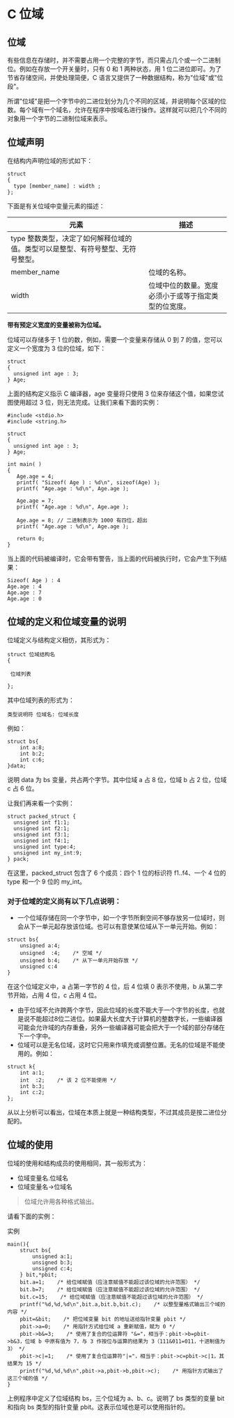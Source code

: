 # C 位域
## 位域
有些信息在存储时，并不需要占用一个完整的字节，而只需占几个或一个二进制位。例如在存放一个开关量时，只有 0 和 1 两种状态，用 1 位二进位即可。为了节省存储空间，并使处理简便，C 语言又提供了一种数据结构，称为"位域"或"位段"。

所谓"位域"是把一个字节中的二进位划分为几个不同的区域，并说明每个区域的位数。每个域有一个域名，允许在程序中按域名进行操作。这样就可以把几个不同的对象用一个字节的二进制位域来表示。

## 位域声明
在结构内声明位域的形式如下：
```
struct
{
  type [member_name] : width ;
};
```
下面是有关位域中变量元素的描述：

|元素|	描述|
|------|------|
|type	整数类型，决定了如何解释位域的值。类型可以是整型、有符号整型、无符号整型。
|member_name|	位域的名称。
|width|	位域中位的数量。宽度必须小于或等于指定类型的位宽度。

**带有预定义宽度的变量被称为位域。**

位域可以存储多于 1 位的数，例如，需要一个变量来存储从 0 到 7 的值，您可以定义一个宽度为 3 位的位域，如下：
```
struct
{
  unsigned int age : 3;
} Age;
```
上面的结构定义指示 C 编译器，age 变量将只使用 3 位来存储这个值，如果您试图使用超过 3 位，则无法完成。让我们来看下面的实例：

```
#include <stdio.h>
#include <string.h>
 
struct
{
  unsigned int age : 3;
} Age;
 
int main( )
{
   Age.age = 4;
   printf( "Sizeof( Age ) : %d\n", sizeof(Age) );
   printf( "Age.age : %d\n", Age.age );
 
   Age.age = 7;
   printf( "Age.age : %d\n", Age.age );
 
   Age.age = 8; // 二进制表示为 1000 有四位，超出
   printf( "Age.age : %d\n", Age.age );
 
   return 0;
}
```
当上面的代码被编译时，它会带有警告，当上面的代码被执行时，它会产生下列结果：
```
Sizeof( Age ) : 4
Age.age : 4
Age.age : 7
Age.age : 0
```
## 位域的定义和位域变量的说明
位域定义与结构定义相仿，其形式为：
```
struct 位域结构名 
{

 位域列表

};
```
其中位域列表的形式为：
```
类型说明符 位域名: 位域长度 
```
例如：
```
struct bs{
    int a:8;
    int b:2;
    int c:6;
}data;
```
说明 data 为 bs 变量，共占两个字节。其中位域 a 占 8 位，位域 b 占 2 位，位域 c 占 6 位。

让我们再来看一个实例：
```
struct packed_struct {
  unsigned int f1:1;
  unsigned int f2:1;
  unsigned int f3:1;
  unsigned int f4:1;
  unsigned int type:4;
  unsigned int my_int:9;
} pack;
```
在这里，packed_struct 包含了 6 个成员：四个 1 位的标识符 f1..f4、一个 4 位的 type 和一个 9 位的 my_int。

### 对于位域的定义尚有以下几点说明：

- 一个位域存储在同一个字节中，如一个字节所剩空间不够存放另一位域时，则会从下一单元起存放该位域。也可以有意使某位域从下一单元开始。例如：
```
struct bs{
    unsigned a:4;
    unsigned  :4;    /* 空域 */
    unsigned b:4;    /* 从下一单元开始存放 */
    unsigned c:4
}
```
在这个位域定义中，a 占第一字节的 4 位，后 4 位填 0 表示不使用，b 从第二字节开始，占用 4 位，c 占用 4 位。

- 由于位域不允许跨两个字节，因此位域的长度不能大于一个字节的长度，也就是说不能超过8位二进位。如果最大长度大于计算机的整数字长，一些编译器可能会允许域的内存重叠，另外一些编译器可能会把大于一个域的部分存储在下一个字中。
- 位域可以是无名位域，这时它只用来作填充或调整位置。无名的位域是不能使用的。例如：
```
struct k{
    int a:1;
    int  :2;    /* 该 2 位不能使用 */
    int b:3;
    int c:2;
};
```
从以上分析可以看出，位域在本质上就是一种结构类型，不过其成员是按二进位分配的。

## 位域的使用
位域的使用和结构成员的使用相同，其一般形式为：

- 位域变量名.位域名
- 位域变量名->位域名
> 位域允许用各种格式输出。

请看下面的实例：

实例
```
main(){
    struct bs{
        unsigned a:1;
        unsigned b:3;
        unsigned c:4;
    } bit,*pbit;
    bit.a=1;    /* 给位域赋值（应注意赋值不能超过该位域的允许范围） */
    bit.b=7;    /* 给位域赋值（应注意赋值不能超过该位域的允许范围） */
    bit.c=15;    /* 给位域赋值（应注意赋值不能超过该位域的允许范围） */
    printf("%d,%d,%d\n",bit.a,bit.b,bit.c);    /* 以整型量格式输出三个域的内容 */
    pbit=&bit;    /* 把位域变量 bit 的地址送给指针变量 pbit */
    pbit->a=0;    /* 用指针方式给位域 a 重新赋值，赋为 0 */
    pbit->b&=3;    /* 使用了复合的位运算符 "&="，相当于：pbit->b=pbit->b&3，位域 b 中原有值为 7，与 3 作按位与运算的结果为 3（111&011=011，十进制值为 3） */
    pbit->c|=1;    /* 使用了复合位运算符"|="，相当于：pbit->c=pbit->c|1，其结果为 15 */
    printf("%d,%d,%d\n",pbit->a,pbit->b,pbit->c);    /* 用指针方式输出了这三个域的值 */
}
```
上例程序中定义了位域结构 bs，三个位域为 a、b、c。说明了 bs 类型的变量 bit 和指向 bs 类型的指针变量 pbit。这表示位域也是可以使用指针的。